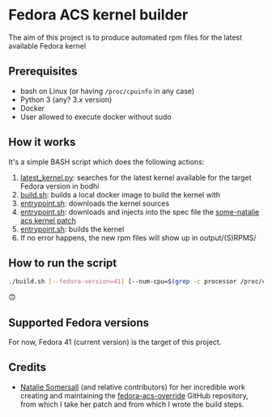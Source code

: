 # Fedora ACS kernel builder

The aim of this project is to produce automated rpm files for the latest available Fedora kernel

## Prerequisites
- bash on Linux (or having `/proc/cpuinfo` in any case)
- Python 3 (any? 3.x version)
- Docker
- User allowed to execute docker without sudo

## How it works

It's a simple BASH script which does the following actions:

1. [latest_kernel.py](./latest_kernel.py): searches for the latest kernel available for the target Fedora version in bodhi
2. [build.sh](./build.sh): builds a local docker image to build the kernel with
3. [entrypoint.sh](./docker/entrypoint.sh): downloads the kernel sources
4. [entrypoint.sh](./docker/entrypoint.sh): downloads and injects into the spec file the [some-natalie acs kernel patch](https://github.com/some-natalie/fedora-acs-override/blob/main/acs/add-acs-override.patch)
5. [entrypoint.sh](./docker/entrypoint.sh): builds the kernel
6. If no error happens, the new rpm files will show up in output/(S)RPMS/

## How to run the script

```bash
./build.sh [--fedora-version=41] [--num-cpu=$(grep -c processor /proc/cpuinfo)]
```

🙃

## Supported Fedora versions

For now, Fedora 41 (current version) is the target of this project.

## Credits

- [Natalie Somersall](https://github.com/some-natalie) (and relative contributors) for her incredible work creating and maintaining the [fedora-acs-override](https://github.com/some-natalie/fedora-acs-override) GitHub repository, from which I take her patch and from which I wrote the build steps.
